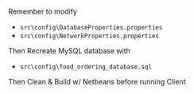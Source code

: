 Remember to modify 
 - `src\config\DatabaseProperties.properties`
 - `src\config\NetworkProperties.properties`

Then Recreate MySQL database with
- `src\config\food_ordering_database.sql`

Then Clean & Build w/ Netbeans before running Client 